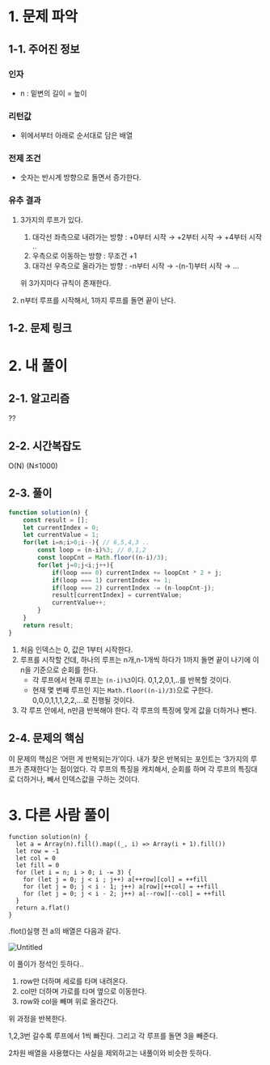 # 1. 문제 파악

## 1-1. 주어진 정보

### 인자

- n : 밑변의 길이 = 높이

### 리턴값

- 위에서부터 아래로 순서대로 담은 배열

### 전제 조건

- 숫자는 반시계 방향으로 돌면서 증가한다.

### 유추 결과

1. 3가지의 루프가 있다.
    1. 대각선 좌측으로 내려가는 방향 : +0부터 시작 → +2부터 시작 → +4부터 시작 ..
    2. 우측으로 이동하는 방향 : 무조건 +1
    3. 대각선 우측으로 올라가는 방향 : -n부터 시작 → -(n-1)부터 시작 → …
    
    위 3가지마다 규칙이 존재한다.
    
2. n부터 루프를 시작해서, 1까지 루프를 돌면 끝이 난다.

## 1-2. 문제 링크

# 2. 내 풀이

## 2-1. 알고리즘

??

## 2-2. 시간복잡도

O(N) (N≤1000)

## 2-3. 풀이

```jsx
function solution(n) {
    const result = [];
    let currentIndex = 0;
    let currentValue = 1;
    for(let i=n;i>0;i--){ // 6,5,4,3 ..
        const loop = (n-i)%3; // 0,1,2
        const loopCnt = Math.floor((n-i)/3);
        for(let j=0;j<i;j++){
            if(loop === 0) currentIndex += loopCnt * 2 + j;
            if(loop === 1) currentIndex += 1;
            if(loop === 2) currentIndex -= (n-loopCnt-j);
            result[currentIndex] = currentValue;
            currentValue++;
        }
    }
    return result;
}
```

1. 처음 인덱스는 0, 값은 1부터 시작한다.
2. 루프를 시작할 건데, 하나의 루프는 n개,n-1개씩 하다가 1까지 돌면 끝이 나기에 이 n을 기준으로 순회를 한다.
    - 각 루프에서 현재 루프는 `(n-i)%3`이다. 0,1,2,0,1,..를 반복할 것이다.
    - 현재 몇 번째 루프인 지는 `Math.floor((n-i)/3)`으로 구한다. 0,0,0,1,1,1,2,2,…로 진행될 것이다.
3. 각 루프 안에서, n만큼 반복해야 한다. 각 루프의 특징에 맞게 값을 더하거나 뺀다.

## 2-4. 문제의 핵심

이 문제의 핵심은 ‘어떤 게 반복되는가’이다. 내가 찾은 반복되는 포인트는 ‘3가지의 루프가 존재한다’는 점이었다. 각 루프의 특징을 캐치해서, 순회를 하며 각 루프의 특징대로 더하거나, 빼서 인덱스값을 구하는 것이다.

# 3. 다른 사람 풀이

```tsx
function solution(n) {
  let a = Array(n).fill().map((_, i) => Array(i + 1).fill())
  let row = -1
  let col = 0
  let fill = 0
  for (let i = n; i > 0; i -= 3) {
    for (let j = 0; j < i ; j++) a[++row][col] = ++fill
    for (let j = 0; j < i - 1; j++) a[row][++col] = ++fill
    for (let j = 0; j < i - 2; j++) a[--row][--col] = ++fill
  }
  return a.flat()
}
```

.flot()실행 전 a의 배열은 다음과 같다.

![Untitled](https://prod-files-secure.s3.us-west-2.amazonaws.com/0634ecca-151f-489c-958f-a813ecd17586/d8ef24a3-0f4c-435c-8e96-22bf8be14c35/Untitled.png)

이 풀이가 정석인 듯하다..

1. row만 더하며 세로를 타며 내려온다.
2. col만 더하며 가로를 타며 옆으로 이동한다.
3. row와 col을 빼며 위로 올라간다.

위 과정을 반복한다.

1,2,3번 갈수록 루프에서 1씩 빠진다. 그리고 각 루프를 돌면 3을 빼준다.

2차원 배열을 사용했다는 사실을 제외하고는 내풀이와 비슷한 듯하다.